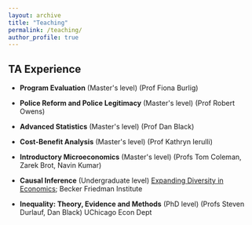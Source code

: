 ```yaml
---
layout: archive
title: "Teaching"
permalink: /teaching/
author_profile: true
---
```


## TA Experience
-  **Program Evaluation** (Master's level) (Prof Fiona Burlig)
-  **Police Reform and Police Legitimacy** (Master's level) (Prof Robert Owens)
-  **Advanced Statistics** (Master's level) (Prof Dan Black)
-  **Cost-Benefit Analysis** (Master's level) (Prof Kathryn Ierulli)
-  **Introductory Microeconomics** (Master's level) (Profs Tom Coleman, Zarek Brot, Navin Kumar)

-  **Causal Inference** (Undergraduate level)
     [Expanding Diversity in Economics](https://bfi.uchicago.edu/ede/); Becker Friedman Institute
-  **Inequality: Theory, Evidence and Methods** (PhD level) (Profs Steven Durlauf, Dan Black)
     UChicago Econ Dept
